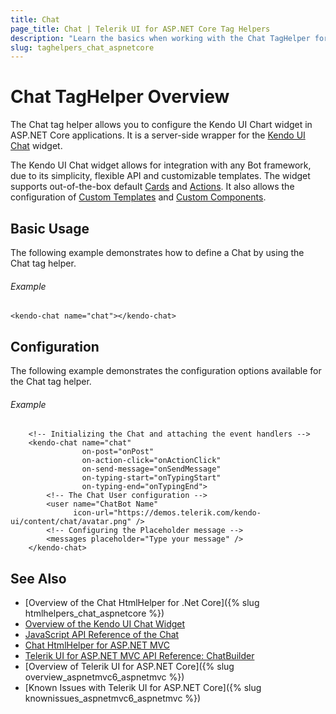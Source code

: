 ```yaml
---
title: Chat
page_title: Chat | Telerik UI for ASP.NET Core Tag Helpers
description: "Learn the basics when working with the Chat TagHelper for ASP.NET Core (MVC 6 or ASP.NET Core MVC)."
slug: taghelpers_chat_aspnetcore
---
```


# Chat TagHelper Overview

The Chat tag helper allows you to configure the Kendo UI Chart widget in ASP.NET Core applications. It is a server-side wrapper for the [Kendo UI Chat](https://demos.telerik.com/kendo-ui/chat/index) widget.

The Kendo UI Chat widget allows for integration with any Bot framework, due to its simplicity, flexible API and customizable templates. The widget supports out-of-the-box default [Cards](http://docs.telerik.com/kendo-ui/controls/conversational-ui/chat/overview#default-cards) and [Actions](http://docs.telerik.com/kendo-ui/controls/conversational-ui/chat/overview#default-actions). It also allows the configuration of [Custom Templates](http://docs.telerik.com/kendo-ui/controls/conversational-ui/chat/overview#custom-templates) and [Custom Components](http://docs.telerik.com/kendo-ui/controls/conversational-ui/chat/overview#custom-components).

## Basic Usage

The following example demonstrates how to define a Chat by using the Chat tag helper.

###### Example

    <kendo-chat name="chat"></kendo-chat>

## Configuration

The following example demonstrates the configuration options available for the Chat tag helper.

###### Example

```
    <!-- Initializing the Chat and attaching the event handlers -->
    <kendo-chat name="chat"
                on-post="onPost"
                on-action-click="onActionClick"
                on-send-message="onSendMessage"
                on-typing-start="onTypingStart"
                on-typing-end="onTypingEnd">
        <!-- The Chat User configuration -->
        <user name="ChatBot Name"
              icon-url="https://demos.telerik.com/kendo-ui/content/chat/avatar.png" />
        <!-- Configuring the Placeholder message -->
        <messages placeholder="Type your message" />
    </kendo-chat>
```

## See Also

* [Overview of the Chat HtmlHelper for .Net Core]({% slug htmlhelpers_chat_aspnetcore %})
* [Overview of the Kendo UI Chat Widget](http://docs.telerik.com/kendo-ui/controls/conversational-ui/chat/overview)
* [JavaScript API Reference of the Chat](http://docs.telerik.com/kendo-ui/api/javascript/ui/chat)
* [Chat HtmlHelper for ASP.NET MVC](http://docs.telerik.com/aspnet-mvc/helpers/chat/overview)
* [Telerik UI for ASP.NET MVC API Reference: ChatBuilder](https://docs.telerik.com/aspnet-mvc/api/Kendo.Mvc.UI.Fluent/ChatBuilder)
* [Overview of Telerik UI for ASP.NET Core]({% slug overview_aspnetmvc6_aspnetmvc %})
* [Known Issues with Telerik UI for ASP.NET Core]({% slug knownissues_aspnetmvc6_aspnetmvc %})
